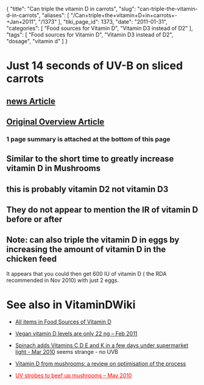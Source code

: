 {
    "title": "Can triple the vitamin D in carrots",
    "slug": "can-triple-the-vitamin-d-in-carrots",
    "aliases": [
        "/Can+triple+the+vitamin+D+in+carrots+-+Jan+2011",
        "/1373"
    ],
    "tiki_page_id": 1373,
    "date": "2011-01-31",
    "categories": [
        "Food sources for Vitamin D",
        "Vitamin D3 instead of D2"
    ],
    "tags": [
        "Food sources for Vitamin D",
        "Vitamin D3 instead of D2",
        "dosage",
        "vitamin d"
    ]
}


# Just 14 seconds of UV-B on sliced carrots

## [news Article](http://www.swnewsherald.com/online_contentcrf/escience/es013111jan3carrots.php)

## [Original Overview Article](http://www.ars.usda.gov/is/AR/archive/jan11/carrots0111.htm)

### 1 page summary is attached at the bottom of this page

## Similar to the short time to greatly increase vitamin D in Mushrooms

## this is probably vitamin D2 not vitamin D3

## They do not appear to mention the IR of vitamin D before or after

## Note: can also triple the vitamin D in eggs by increasing the amount of vitamin D in the chicken feed

It appears that you could then get 600 IU of vitamin D ( the RDA recommended in Nov 2010) with just 2 eggs.

# See also in VitaminDWiki

* [All items in Food Sources of Vitamin D](https://www.VitaminDWiki.com/tiki-browse_categories.php?parentId=8&sort_mode=created_desc)

* [Vegan vitamin D levels are only 22 ng – Feb 2011](/posts/vegan-vitamin-d-levels-are-only-22-ng)

* [Spinach adds Vitamins C D E and K in a few days under supermarket light - Mar 2010](/posts/spinach-adds-vitamins-c-d-e-and-k-in-a-few-days-under-supermarket-light) seems strange - no UVB

* [Vitamin D from mushrooms: a review on optimisation of the process](/posts/vitamin-d-from-mushrooms-a-review-on-optimisation-of-the-process)

* <a href="/posts/uv-strobes-to-beef-up-mushrooms" style="color: red; text-decoration: underline;" title="This link has an unknown page_id: 324">UV strobes to beef up mushrooms – May 2010</a>
